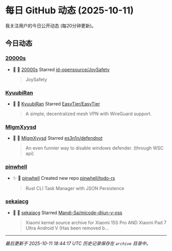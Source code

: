 # 每日 GitHub 动态 (2025-10-11)

我关注用户的今日公开动态 (每20分钟更新)。

## 今日动态

### [20000s](https://github.com/20000s)
- 🌟 👤 [20000s](https://github.com/20000s) Starred [jd-opensource/JoySafety](https://github.com/jd-opensource/JoySafety)
  > JoySafety

### [KyuubiRan](https://github.com/KyuubiRan)
- 🌟 👤 [KyuubiRan](https://github.com/KyuubiRan) Starred [EasyTier/EasyTier](https://github.com/EasyTier/EasyTier)
  > A simple, decentralized mesh VPN with WireGuard support.

### [MlgmXyysd](https://github.com/MlgmXyysd)
- 🌟 👤 [MlgmXyysd](https://github.com/MlgmXyysd) Starred [es3n1n/defendnot](https://github.com/es3n1n/defendnot)
  > An even funnier way to disable windows defender. (through WSC api)

### [pinwhell](https://github.com/pinwhell)
- ✨ 👤 [pinwhell](https://github.com/pinwhell) Created new repo [pinwhell/todo-rs](https://github.com/pinwhell/todo-rs)
  > Rust CLI Task Manager with JSON Persistence

### [sekaiacg](https://github.com/sekaiacg)
- 🌟 👤 [sekaiacg](https://github.com/sekaiacg) Starred [Mandi-Sa/micode-dijun-v-oss](https://github.com/Mandi-Sa/micode-dijun-v-oss)
  > Xiaomi kernel source archive for Xiaomi 15S Pro AND Xiaomi Pad 7 Ultra Android V (Has been removed b...


---
*最后更新于 2025-10-11 18:44:17 UTC*
*历史记录保存在 `archive` 目录中。*
